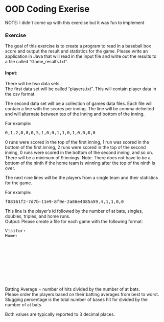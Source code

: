 # OOD Coding Exerise

NOTE: I didn't come up with this exercise but it was fun to implement

### Exercise 
The goal of this exercise is to create a program to read in a baseball box score and 
output the result and statistics for the game. Please write an application in Java that 
will read in the input file and write out the results to a file called “Game_results.txt”. 

#### Input: 
There will be two data sets.  
The first data set will be called “players.txt”. This will contain player data in the csv 
format. 

The second data set will be a collection of games data files. Each file will contain a 
line with the scores per inning. The line will be comma delimited and will alternate 
between top of the inning and bottom of the inning. 

For example: 
<pre>0,1,2,0,0,0,5,1,0,0,1,1,0,1,0,0,0,0</pre>
0 runs were scored in the top of the first inning, 1 run was scored in the bottom of 
the first inning, 2 runs were scored in the top of the second inning, 0 runs were 
scored in the bottom of the second inning, and so on. There will be a minimum of 9 
innings. Note: There does not have to be a bottom of the ninth if the home team is 
winning after the top of the ninth is over. 
 
The next nine lines will be the players from a single team and their statistics for the 
game. 
 
For example: 
<pre>f08161f2-7d7b-11e9-8f9e-2a86e4085a59,4,1,1,0,0 </pre>
This line is the player’s id followed by the number of at bats, singles, doubles, triples, 
and home runs.  
Output: 
Please create a file for each game with the following format: 
<pre>
Visitor: <number of runs> 
Home: <number of runs> 
<player name><tab><batting average for the game><tab><slugging percentage> 
<player name ><tab><batting average for the game><tab><slugging percentage> 
<player name ><tab><batting average for the game><tab><slugging percentage> 
<player name ><tab><batting average for the game><tab><slugging percentage> 
<player name ><tab><batting average for the game><tab><slugging percentage> 
<player name ><tab><batting average for the game><tab><slugging percentage> 
<player name ><tab><batting average for the game><tab><slugging percentage> 
<player name ><tab><batting average for the game><tab><slugging percentage> 
<player name ><tab><batting average for the game><tab><slugging percentage> 
</pre>

Batting Average = number of hits divided by the number of at bats.  
Please order the players based on their batting averages from best to worst. 
Slugging percentage is the total number of bases hit for divided by the number of at 
bats. 

Both values are typically reported to 3 decimal places.
